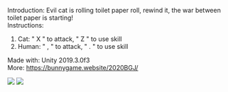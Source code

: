 Introduction: Evil cat is rolling toilet paper roll, rewind it, the war between toilet paper is starting!  
Instructions:
1. Cat: " X " to attack, " Z " to use skill  
2. Human: " , " to attack, " . " to use skill  

Made with: Unity 2019.3.0f3  
More: https://bunnygame.website/2020BGJ/  

![](imagePath)
[<img src="https://img.youtube.com/vi/NCU7tYZYbXg/hqdefault.jpg">](https://youtu.be/NCU7tYZYbXg)
